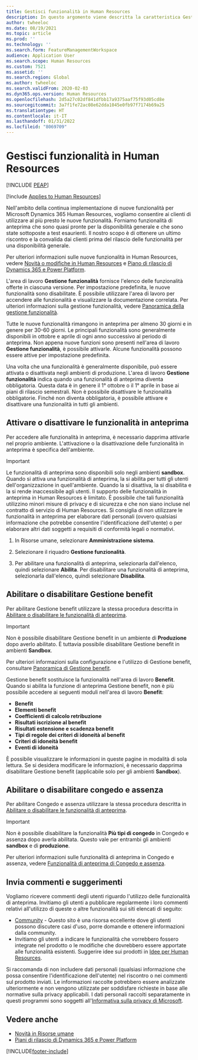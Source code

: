 ```yaml
---
title: Gestisci funzionalità in Human Resources
description: In questo argomento viene descritta la caratteristica Gestione funzionalità e come è possibile utilizzarla.
author: twheeloc
ms.date: 08/19/2021
ms.topic: article
ms.prod: ''
ms.technology: ''
ms.search.form: FeatureManagementWorkspace
audience: Application User
ms.search.scope: Human Resources
ms.custom: 7521
ms.assetid: ''
ms.search.region: Global
ms.author: twheeloc
ms.search.validFrom: 2020-02-03
ms.dyn365.ops.version: Human Resources
ms.openlocfilehash: 2d5a27c02df841dfbb17a9375aaf75f93d05cd8e
ms.sourcegitcommit: 3a7f1fe72ac08e62dda1045e0fb97f7174b69a25
ms.translationtype: HT
ms.contentlocale: it-IT
ms.lasthandoff: 01/31/2022
ms.locfileid: "8069709"
---
```

# <a name="manage-features-in-human-resources"></a>Gestisci funzionalità in Human Resources


[!INCLUDE [PEAP](../includes/peap-1.md)]

[!include [Applies to Human Resources](../includes/applies-to-hr.md)]

Nell'ambito della continua implementazione di nuove funzionalità per Microsoft Dynamics 365 Human Resources, vogliamo consentire ai clienti di utilizzare al più presto le nuove funzionalità. Forniamo funzionalità di anteprima che sono quasi pronte per la disponibilità generale e che sono state sottoposte a test esaurienti. Il nostro scopo è di ottenere un ultimo riscontro e la convalida dai clienti prima del rilascio delle funzionalità per una disponibilità generale.

Per ulteriori informazioni sulle nuove funzionalità in Human Resources, vedere [Novità o modifiche in Human Resources](hr-admin-whats-new.md) e [Piano di rilascio di Dynamics 365 e Power Platform](/dynamics365/release-plans/?panel=products1#pivot=products).

L'area di lavoro **Gestione funzionalità** fornisce l'elenco delle funzionalità offerte in ciascuna versione. Per impostazione predefinita, le nuove funzionalità sono disabilitate. È possibile utilizzare l'area di lavoro per accendere alle funzionalità e visualizzare la documentazione correlata. Per ulteriori informazioni sulla gestione funzionalità, vedere [Panoramica della gestione funzionalità](../fin-ops-core/fin-ops/get-started/feature-management/feature-management-overview.md).

Tutte le nuove funzionalità rimangono in anteprima per almeno 30 giorni e in genere per 30-60 giorni. Le principali funzionalità sono generalmente disponibili in ottobre e aprile di ogni anno successivo al periodo di anteprima. Non appena nuove funzioni sono presenti nell'area di lavoro **Gestione funzionalità**, è possibile attivarle. Alcune funzionalità possono essere attive per impostazione predefinita.

Una volta che una funzionalità è generalmente disponibile, può essere attivata o disattivata negli ambienti di produzione. L'area di lavoro **Gestione funzionalità** indica quando una funzionalità di anteprima diventa obbligatoria. Questa data è in genere il 1° ottobre o il 1° aprile in base ai piani di rilascio semestrali. Non è possibile disattivare le funzionalità obbligatorie. Finché non diventa obbligatoria, è possibile attivare e disattivare una funzionalità in tutti gli ambienti.

## <a name="enable-or-disable-preview-features"></a>Attivare o disattivare le funzionalità in anteprima

Per accedere alle funzionalità in anteprima, è necessario dapprima attivarle nel proprio ambiente. L'attivazione o la disattivazione delle funzionalità in anteprima è specifica dell'ambiente.

> [!IMPORTANT]
> Le funzionalità di anteprima sono disponibili solo negli ambienti **sandbox**. Quando si attiva una funzionalità di anteprima, la si abilita per tutti gli utenti dell'organizzazione in quell'ambiente. Quando la si disattiva, la si disabilita e la si rende inaccessibile agli utenti. Il supporto delle funzionalità in anteprima in Human Resources è limitato. È possibile che tali funzionalità utilizzino minori misure di privacy e di sicurezza e che non siano incluse nel contratto di servizio di Human Resources. Si consiglia di non utilizzare le funzionalità in anteprima per elaborare dati personali (ovvero qualsiasi informazione che potrebbe consentire l'identificazione dell'utente) o per elaborare altri dati soggetti a requisiti di conformità legali o normativi.

1. In Risorse umane, selezionare **Amministrazione sistema**.

2. Selezionare il riquadro **Gestione funzionalità**.

3. Per abilitare una funzionalità di anteprima, selezionarla dall'elenco, quindi selezionare **Abilita**. Per disabilitare una funzionalità di anteprima, selezionarla dall'elenco, quindi selezionare **Disabilita**.

## <a name="enable-or-disable-benefits-management"></a>Abilitare o disabilitare Gestione benefit

Per abilitare Gestione benefit utilizzare la stessa procedura descritta in [Abilitare o disabilitare le funzionalità di anteprima](hr-admin-manage-features.md?enable-or-disable-preview-features).

> [!IMPORTANT]
> Non è possibile disabilitare Gestione benefit in un ambiente di **Produzione** dopo averlo abilitato. È tuttavia possibile disabilitare Gestione benefit in ambienti **Sandbox**.

Per ulteriori informazioni sulla configurazione e l'utilizzo di Gestione benefit, consultare [Panoramica di Gestione benefit](hr-benefits-management-overview.md).

Gestione benefit sostituisce la funzionalità nell'area di lavoro **Benefit**. Quando si abilita la funzione di anteprima Gestione benefit, non è più possibile accedere ai seguenti moduli nell'area di lavoro **Benefit**:

- **Benefit**
- **Elementi benefit**
- **Coefficienti di calcolo retribuzione**
- **Risultati iscrizione al benefit**
- **Risultati estensione e scadenza benefit**
- **Tipi di regole dei criteri di idoneità al benefit**
- **Criteri di idoneità benefit**
- **Eventi di idoneità**

È possibile visualizzare le informazioni in queste pagine in modalità di sola lettura. Se si desidera modificare le informazioni, è necessario dapprima disabilitare Gestione benefit (applicabile solo per gli ambienti **Sandbox**).

## <a name="enable-or-disable-leave-and-absence"></a>Abilitare o disabilitare congedo e assenza

Per abilitare Congedo e assenza utilizzare la stessa procedura descritta in [Abilitare o disabilitare le funzionalità di anteprima](hr-admin-manage-features.md?enable-or-disable-preview-features).

> [!IMPORTANT]
> Non è possibile disabilitare la funzionalità **Più tipi di congedo** in Congedo e assenza dopo averla abilitata. Questo vale per entrambi gli ambienti **sandbox** e di **produzione**.

Per ulteriori informazioni sulle funzionalità di anteprima in Congedo e assenza, vedere [Funzionalità di anteprima di Congedo e assenza](hr-leave-and-absence-overview.md?leave-and-absence-preview-features).

## <a name="send-us-feedback"></a>Invia commenti e suggerimenti

Vogliamo ricevere commenti degli utenti riguardo l'utilizzo delle funzionalità di anteprima. Invitiamo gli utenti a pubblicare regolarmente i loro commenti relativi all'utilizzo di queste o altre funzionalità sui siti elencati di seguito:

- [Community](https://community.dynamics.com/enterprise/f/759?pi53869=0&category=Talent) - Questo sito è una risorsa eccellente dove gli utenti possono discutere casi d'uso, porre domande e ottenere informazioni dalla community.
- Invitiamo gli utenti a indicare le funzionalità che vorrebbero fossero integrate nel prodotto o le modifiche che dovrebbero essere apportate alle funzionalità esistenti. Suggerire idee sui prodotti in [Idee per Human Resources](https://powerusers.microsoft.com/t5/Ideas-for-Human-Resources/idb-p/HumanResources).
    
Si raccomanda di non includere dati personali (qualsiasi informazione che possa consentire l'identificazione dell'utente) nel riscontro o nei commenti sul prodotto inviati. Le informazioni raccolte potrebbero essere analizzate ulteriormente e non vengono utilizzate per soddisfare richieste in base alle normative sulla privacy applicabili. I dati personali raccolti separatamente in questi programmi sono soggetti all'[Informativa sulla privacy di Microsoft](https://privacy.microsoft.com/privacystatement).

## <a name="see-also"></a>Vedere anche

- [Novità in Risorse umane](hr-admin-whats-new.md)
- [Piani di rilascio di Dynamics 365 e Power Platform](/dynamics365/release-plans/?panel=products1#pivot=products)

[!INCLUDE[footer-include](../includes/footer-banner.md)]
